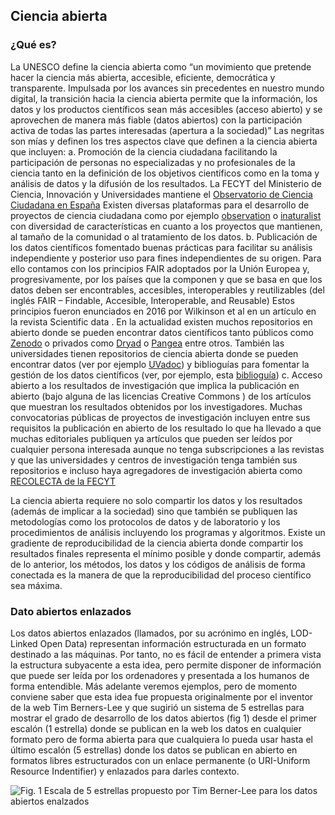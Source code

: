 ##	Ciencia abierta

### ¿Qué es?
La UNESCO  define la ciencia abierta como “un movimiento que pretende hacer la ciencia más abierta, accesible, eficiente, democrática y transparente. Impulsada por los avances sin precedentes en nuestro mundo digital, la transición hacia la ciencia abierta permite que la información, los datos y los productos científicos sean más accesibles (acceso abierto) y se aprovechen de manera más fiable (datos abiertos) con la participación activa de todas las partes interesadas (apertura a la sociedad)” Las negritas son mías y definen los tres aspectos clave que definen a la ciencia abierta que incluyen:
a.	Promoción de la ciencia ciudadana  facilitando la participación de personas no especializadas y no profesionales de la ciencia tanto en la definición de los objetivos científicos como en la toma y análisis de datos y la difusión de los resultados. La FECYT del Ministerio de Ciencia, Innovación y Universidades mantiene el [Observatorio de Ciencia Ciudadana en España](https://ciencia-ciudadana.es/) Existen diversas plataformas para el desarrollo de proyectos de ciencia ciudadana como por ejemplo [observation](https://observation.org/) o [inaturalist](https://www.inaturalist.org/) con diversidad de características en cuanto a los proyectos que mantienen, al tamaño de la comunidad o al tratamiento de los datos. 
b.	Publicación de los datos científicos fomentado buenas prácticas para facilitar su análisis independiente y posterior uso para fines independientes de su origen. Para ello contamos con los principios FAIR  adoptados por la Unión Europea y, progresivamente, por los países que la componen y que se basa en que los datos deben ser encontrables, accesibles, interoperables y reutilizables (del inglés FAIR – Findable, Accesible, Interoperable, and Reusable) Estos principios fueron enunciados en 2016 por Wilkinson et al en un artículo en la revista Scientific data  . En la actualidad existen muchos repositorios en abierto donde se pueden encontrar datos científicos tanto públicos como [Zenodo](https://zenodo.org/) o privados como [Dryad](https://datadryad.org) o [Pangea](https://pangaea.de/) entre otros. También las universidades tienen repositorios de ciencia abierta donde se pueden encontrar datos (ver por ejemplo [UVadoc](https://uvadoc.uva.es/))  y biblioguías para fomentar la gestión de los datos científicos (ver, por ejemplo, esta [biblioguía](https://biblioguias.uva.es/datos-investigacion)) 
c.	Acceso abierto a los resultados de investigación que implica la publicación en abierto (bajo alguna de las licencias Creative Commons ) de los artículos que muestran los resultados obtenidos por los investigadores. Muchas convocatorias públicas de proyectos de investigación incluyen entre sus requisitos la publicación en abierto de los resultado lo que ha llevado a que muchas editoriales publiquen ya artículos que pueden ser leídos por cualquier persona interesada aunque no tenga subscripciones a las revistas y que las universidades y centros de investigación tenga también sus repositorios  e incluso haya agregadores de investigación abierta como [RECOLECTA de la FECYT](https://recolecta.fecyt.es/)

La ciencia abierta requiere no solo compartir los datos y los resultados (además de implicar a la sociedad) sino que también se publiquen las metodologías como los protocolos de datos y de laboratorio y los procedimientos de análisis incluyendo los programas y algoritmos. Existe un gradiente de reproducibilidad de la ciencia abierta donde compartir los resultados finales representa el mínimo posible y donde compartir, además de lo anterior, los métodos, los datos y los códigos de análisis de forma conectada es la manera de que la reproducibilidad del proceso científico sea máxima. 

### Dato abiertos enlazados
Los datos abiertos enlazados  (llamados, por su acrónimo en inglés, LOD-Linked Open Data) representan información estructurada en un formato destinado a las máquinas. Por tanto, no es fácil de entender a primera vista la estructura subyacente a esta idea, pero permite disponer de información que puede ser leída por los ordenadores y presentada a los humanos de forma entendible. Más adelante veremos ejemplos, pero de momento conviene saber que esta idea fue propuesta originalmente por el inventor de la web Tim Berners-Lee y que sugirió un sistema de 5 estrellas  para mostrar el grado de desarrollo de los datos abiertos (fig 1) desde el primer escalón (1 estrella) donde se publican en la web los datos en cualquier formato pero de forma abierta para que cualquiera lo pueda usar hasta el último escalón (5 estrellas) donde los datos se publican en abierto en formatos libres estructurados con un enlace permanente (o URI-Uniform Resource Indentifier) y enlazados para darles contexto.


 ![Fig. 1 Escala de 5 estrellas propuesto por Tim Berner-Lee para los datos abiertos enalzados](https://5stardata.info/images/5-star-steps.png)

